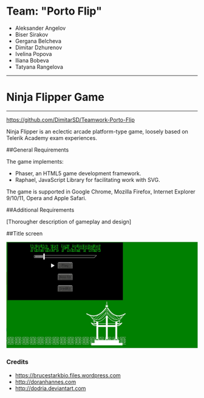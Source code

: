 # Team: "Porto Flip"

- Aleksander Angelov
- Biser Sirakov
- Gergana Belcheva
- Dimitar Dzhurenov
- Ivelina Popova
- Iliana Bobeva
- Tatyana Rangelova


*****************************************

# Ninja Flipper Game

*****************************************

https://github.com/DimitarSD/Teamwork-Porto-Flip

Ninja Flipper is an eclectic arcade platform-type game, loosely based on Telerik Academy exam experiences. 

##General Requirements

The game implements:

  - Phaser, an HTML5 game development framework.
  - Raphael, JavaScript Library for facilitating work with SVG.

The game is supported in Google Chrome, Mozilla Firefox, Internet Explorer 9/10/11, Opera and Apple Safari.

##Additional Requirements

[Thorougher description of gameplay and design]

##Title screen

![Title screen](https://github.com/DimitarSD/Teamwork-Porto-Flip/blob/master/readme-images/title-screen.jpg)


### Credits

* https://brucestarkbio.files.wordpress.com
* http://doranhannes.com
* http://dodria.deviantart.com
